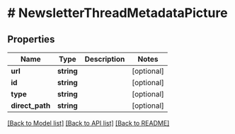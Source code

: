 # # NewsletterThreadMetadataPicture

## Properties

Name | Type | Description | Notes
------------ | ------------- | ------------- | -------------
**url** | **string** |  | [optional]
**id** | **string** |  | [optional]
**type** | **string** |  | [optional]
**direct_path** | **string** |  | [optional]

[[Back to Model list]](../../README.md#models) [[Back to API list]](../../README.md#endpoints) [[Back to README]](../../README.md)
